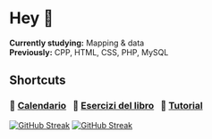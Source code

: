 # Hey 👋

**Currently studying:**  Mapping & data <br>
**Previously:** CPP, HTML, CSS, PHP, MySQL

## Shortcuts

### 🦤 [Calendario](https://github.com/plumkewe/scuola) &nbsp; 📙 [Esercizi del libro](https://github.com/plumkewe/scuola/tree/main/Libro) &nbsp; 📼 [Tutorial](https://github.com/plumkewe/tutorial)


[![GitHub Streak](https://streak-stats.demolab.com?user=plumkewe&theme=github-dark-blue&hide_border=true&border_radius=21.6&date_format=j%20M%5B%20Y%5D)](https://git.io/streak-stats#gh-dark-mode-only)
[![GitHub Streak](https://streak-stats.demolab.com?user=plumkewe&theme=graywhite&hide_border=true&date_format=j%20M%5B%20Y%5D&fire=FF5B00D8)](https://git.io/streak-stats#gh-light-mode-only)
